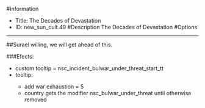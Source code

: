 #Information
 - Title: The Decades of Devastation
 - ID: new_sun_cult.49
#Description
The Decades of Devastation
#Options

___
##Surael willing, we will get ahead of this.

###Efects:<ul><li>custom tooltip = nsc_incident_bulwar_under_threat_start_tt</li><li>tooltip:</li><ul><li>add war exhaustion = 5</li><li>country gets the modifier nsc_bulwar_under_threat until otherwise removed</li></ul></ul>
